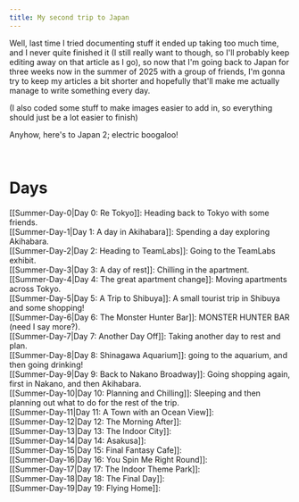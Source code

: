 ```yaml
---
title: My second trip to Japan
---
```

Well, last time I tried documenting stuff it ended up taking too much time, and
I never quite finished it (I still really want to though, so I'll probably keep
editing away on that article as I go), so now that I'm going back to Japan for
three weeks now in the summer of 2025 with a group of friends, I'm gonna try to
keep my articles a bit shorter and hopefully that'll make me actually manage to
write something every day.

(I also coded some stuff to make images easier to add in, so everything should
just be a lot easier to finish)

Anyhow, here's to Japan 2; electric boogaloo!

<br>

# Days

[[Summer-Day-0|Day 0: Re Tokyo]]: Heading back to Tokyo with some friends.<br>
[[Summer-Day-1|Day 1: A day in Akihabara]]: Spending a day exploring Akihabara.<br>
[[Summer-Day-2|Day 2: Heading to TeamLabs]]: Going to the TeamLabs exhibit.<br>
[[Summer-Day-3|Day 3: A day of rest]]: Chilling in the apartment.<br>
[[Summer-Day-4|Day 4: The great apartment change]]: Moving apartments across Tokyo.<br>
[[Summer-Day-5|Day 5: A Trip to Shibuya]]:  A small tourist trip in Shibuya and some shopping!<br>
[[Summer-Day-6|Day 6: The Monster Hunter Bar]]: MONSTER HUNTER BAR (need I say more?).<br>
[[Summer-Day-7|Day 7: Another Day Off]]: Taking another day to rest and plan.<br>
[[Summer-Day-8|Day 8: Shinagawa Aquarium]]: going to the aquarium, and then going drinking!<br>
[[Summer-Day-9|Day 9: Back to Nakano Broadway]]: Going shopping again, first in Nakano, and then Akihabara.<br>
[[Summer-Day-10|Day 10: Planning and Chilling]]: Sleeping and then planning out what to do for the rest of the trip.<br>
[[Summer-Day-11|Day 11: A Town with an Ocean View]]: <br>
[[Summer-Day-12|Day 12: The Morning After]]: <br>
[[Summer-Day-13|Day 13: The Indoor City]]: <br>
[[Summer-Day-14|Day 14: Asakusa]]: <br>
[[Summer-Day-15|Day 15: Final Fantasy Cafe]]: <br>
[[Summer-Day-16|Day 16: You Spin Me Right Round]]: <br>
[[Summer-Day-17|Day 17: The Indoor Theme Park]]: <br>
[[Summer-Day-18|Day 18: The Final Day]]: <br>
[[Summer-Day-19|Day 19: Flying Home]]: <br>
